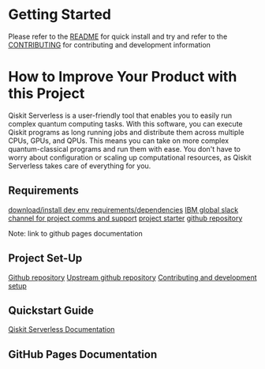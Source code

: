 # Getting Started
Please refer to the [README](https://github.ibm.com/IBM-Q-Software/qiskit-serverless/blob/main/README.md#quickstart) for quick install and try and refer to the [CONTRIBUTING](https://github.ibm.com/IBM-Q-Software/qiskit-serverless/blob/main/CONTRIBUTING.md) for contributing and development information

# How to Improve Your Product with this Project
Qiskit Serverless is a user-friendly tool that enables you to easily run complex quantum computing tasks. With this software, you can execute Qiskit programs as long running jobs and distribute them across multiple CPUs, GPUs, and QPUs. This means you can take on more complex quantum-classical programs and run them with ease. You don't have to worry about configuration or scaling up computational resources, as Qiskit Serverless takes care of everything for you.

## Requirements

[download/install dev env requirements/dependencies](https://github.ibm.com/IBM-Q-Software/qiskit-serverless/blob/main/CONTRIBUTING.md#contributing-code)
[IBM global slack channel for project comms and support](https://app.slack.com/client/E27SFGS2W/C02J3DQ02)
[project starter](https://github.ibm.com/IBM-Q-Software/qiskit-serverless/blob/main/STARTER_TEAM.md)
[github repository](https://github.ibm.com/IBM-Q-Software/qiskit-serverless)

Note: link to github pages documentation

## Project Set-Up

[Github repository](https://github.ibm.com/IBM-Q-Software/qiskit-serverless)
[Upstream github repository](https://github.com/Qiskit/qiskit-serverless)
[Contributing and development setup](https://github.ibm.com/IBM-Q-Software/qiskit-serverless/blob/main/CONTRIBUTING.md)

## Quickstart Guide
[Qiskit Serverless Documentation](https://qiskit.github.io/qiskit-serverless/)

## GitHub Pages Documentation

